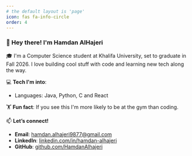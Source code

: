 ```yaml
---
# the default layout is 'page'
icon: fas fa-info-circle
order: 4
---
```

### 👋 Hey there! I'm Hamdan AlHajeri  

🎓 I'm a Computer Science student at Khalifa University, set to graduate in Fall 2026. I love building cool stuff with code and learning new tech along the way.  

💻 **Tech I'm into**:  
- Languages: Java, Python, C and React


🏋️ **Fun fact**: If you see this I'm more likely to be at the gym than coding.

📫 **Let’s connect!**  
- **Email**: [hamdan.alhajeri9877@gmail.com](mailto:hamdan.alhajeri9877@gmail.com)  
- **LinkedIn**: [linkedin.com/in/hamdan-alhajeri](https://www.linkedin.com/in/hamdan-alhajeri/)  
- **GitHub**: [github.com/HamdanAlhajeri](https://github.com/HamdanAlhajeri)
